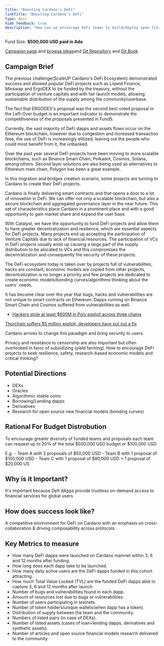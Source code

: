 ```yaml
---
title: "Boosting Cardano's DeFi"
linkTitle: "Boosting Cardano's DeFi"
type: docs
hide_feedback: true
description: "How can we encourage DeFi teams to build/deploy open finance solutions on Cardano in the next 6 months?"
---
```

Fund Size: **$500,000 USD paid in Ada**

[Campaign page](https://cardano.ideascale.com/a/campaign-home/26233) and [browse ideas](https://cardano.ideascale.com/a/ideas/top/campaign-filter/byids/campaigns/26233/stage/unspecified)and [Git Repository](https://github.com/Catalyst-Challenges/F7-Boosting-Cardanos-DeFi) and [Git Book](https://quality-assurance-dao.gitbook.io/catalyst-fund-7-challenges/fund-7/boosting-cardanos-defi)

## Campaign Brief

The previous challenge(ScaleUP Cardano's DeFi Ecosystem) demonstrated success and allowed popular DeFi projects such as Liqwid Finance, Minswap and ErgoDEX to be funded by the treasury, without the participation of venture capitals and with fair launch models, allowing sustainable distribution of the supply among the community/userbase.

The fact that ERGODEX's proposal was the second best voted proposal in the Left-Over budget is an important indicator to demonstrate the competitiveness of the proposals presented in Fund5.

Currently, the vast majority of DeFi dapps and assets flows occur on the Ethereum blockchain, however due to congestion and increased transaction fees, the use of DeFi is increasingly elitized, leaving out the people who could most benefit from it, the unbanked.

Over the past year several DeFi projects have been moving to more scalable blockchains, such as Binance Smart Chain, Polkadot, Cosmos, Solana, among others. Second layer solutions are also being used as alternatives to Ethereum main chain, Polygon has been a great example.

In this migration and bridges creation scenario, some projects are turning to Cardano to create their DeFi projects.

Cardano is finally delivering smart contracts and that opens a door to a lot of innovation in DeFi. We can offer not only a scalable blockchain, but also a secure blockchain and aggregated governance layer in the near future. This set of characteristics place Cardano in a prominent place and with a good opportunity to gain market share and expand the user base.

With Catalyst, we have the opportunity to fund DeFi projects and allow them to have greater decentralization and resilience, which are essential aspects for DeFi projects. Many projects end up accepting the participation of Venture Capitals due to lack of financial resources. The participation of VCs in DeFi projects usually ends up causing a large part of the supply distribution to be alocated to VCs and this compromises the decentralization and consequently the security of these projects.

The DeFi ecosystem today is taken over by projects full of vulnerabilities, hacks are constant, economic models are copied from other projects, decentralization is no longer a priority and few projects are dedicated to create economic models/bonding curves/algorithms thinking about the users' needs.

It has become clear over the year that bugs, hacks and vulnerabilities are not unique to smart contracts on Ethereum. Dapps running on Binance Smart Chain and Cosmos suffered from vulnerabilities as well.

- [Hackers stole at least $600M in Poly exploit across three chains](https://cointelegraph.com/news/hackers-stole-at-least-600m-in-poly-exploit-across-three-chains)

[Thorchain suffers $5 million exploit, developers have put out a fix](https://www.theblockcrypto.com/post/111660/thorchain-suffers-5-million-exploit-developers-have-put-out-a-fix)

Cardano arrives to change this paradigm and bring security to users.

Privacy and resistance to censorship are also important but often overlooked in favor of subsidizing (yield farming). How to encourage DeFi projects to seek resilience, safety, research-based economic models and critical thinking?

## Potential Directions

- DEXs
- Oracles
- Algorithmic stable coins
- Borrowing/Lending dapps
- Derivatives
- Research for open source new financial models (bonding curves)

## Rational For Budget Distrobution

To encourage greater diversity of funded teams and proposals each team can request up to 20% of the total $500,000 USD budget or $100,000 USD.

E.g.
    - Team A with 2 proposals of $50,000 USD
    - Team B with 1 proposal of $100,000 USD
    - Team C with 1 proposal of $80,000 USD + 1 proposal of $20,000 US

## Why is it Important?

It's important because Defi dApps provide trustless on-demand access to financial services for global users


## How does success look like?

A competitive environment for DeFi on Cardano with an emphasis on cross-collaboration & driving composability across protocols.

## Key Metrics to measure

- How many DeFi dapps were launched on Cardano mainnet within 3, 6 and 12 months after funding.
- How long does each dapp take to be launched.
- How many daily active users are the DeFi dapps funded in this cohort attracting.
- How much Total Value Locked (TVL) are the funded DeFi dapps able to capture 3, 6 and 12 months after launch.
- Number of bugs and vulnerabilities found in each dapp.
- Amount of resources lost due to bugs or vulnerabilities.
- Number of users participating in testnets.
- Number of token holders/unique wallets(when dapp has a token).
- Distribution of supply between the team and the community.
- Numbers of listed pairs (in case of DEXs).
- Number of listed assets (cases of loan+lending dapps, derivatives and synthetic assets).
- Number of articles and open source financial models research delivered to the community.